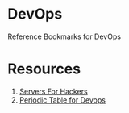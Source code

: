 # DevOps
Reference Bookmarks for DevOps


# Resources
1. [Servers For Hackers](https://serversforhackers.com/)
2. [Periodic Table for Devops](https://xebialabs.com/periodic-table-of-devops-tools/?utm_campaign=interactive%20-%20periodic%20table%20of%20devops%20tools%20-%2006%2F15&utm_medium=email&utm_source=marketo&utm_content=interactive&utm_term=warm-%7B%7Blead.Lead%20Owner%20First%20Name%7D%7D&mkt_tok=eyJpIjoiTWpRek1tVTRaRGRqWkdKbSIsInQiOiJ0VFdcL0g3Q2JFakdDcGR4MHZwWmhOaW9rd3lPMmFrOW5Ldnl4SFM1UG4rUk5XUFI0dGY3N1RrV1dBYndhanArQ2Zlc3NDYjNCdlBPVXpxZmRYbU1DSmc9PSJ9)

